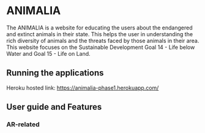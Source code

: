 # ANIMALIA
The ANIMALIA is a website for educating the users about the endangered and extinct animals in their state. This helps the user in understanding the rich diversity of animals and the threats faced by those animals in their area. This website focuses on the Sustainable Development Goal 14 - Life below Water and Goal 15 - Life on Land. 

## Running the applications
Heroku hosted link: https://animalia-phase1.herokuapp.com/

## User guide and Features
### AR-related
